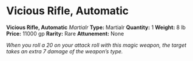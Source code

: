 # Vicious Rifle, Automatic

**Vicious Rifle, Automatic**
_Martialr_
**Type:** Martialr
**Quantity:** 1
**Weight:** 8 lb
**Price:** 11000 gp
**Rarity:** Rare
**Attunement:** None

*When you roll a 20 on your attack roll with this magic weapon, the target takes an extra 7 damage of the weapon’s type.*